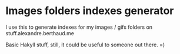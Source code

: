 # Images folders indexes generator
I use this to generate indexes for my images / gifs folders on stuff.alexandre.berthaud.me

Basic Hakyll stuff, still, it could be useful to someone out there. =)
